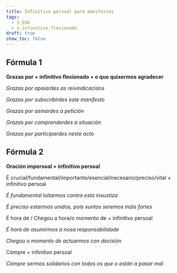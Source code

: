 ```yaml
---
title: Infinitivo persoal para manifestos
tags:
  - 3_ESO
  - o_infinitivo_flexionado
draft: true
show_toc: false
---
```

## Fórmula 1

**Grazas por + infinitivo flexionado + o que quixermos agradecer**

*Grazas por apoiardes as reivindicacións*

*Grazas por subscribirdes este manifesto*

*Grazas por asinardes a petición* 

*Grazas por comprenderdes a situación* 

*Grazas por participardes neste acto*

## Fórmula 2

**Oración impersoal + infinitivo persoal** 

É crucial/fundamental/importante/esencial/necesario/preciso/vital + infinitivo persoal

*É fundamental loitarmos contra esta inxustiza*

*É preciso estarmos unidos, pois xuntos seremos máis fortes*

É hora de / Chegou a hora/o momento de + infinitivo persoal

*É hora de asumirmos a nosa responsabilidade*

*Chegou o momento de actuarmos con decisión*

Cómpre + infinitivo persoal

*Cómpre sermos solidarios con todos os que o están a pasar mal*